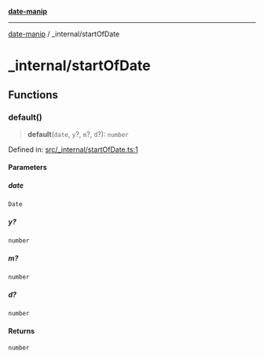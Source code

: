 [**date-manip**](../index.md)

***

[date-manip](../modules.md) / \_internal/startOfDate

# \_internal/startOfDate

## Functions

### default()

> **default**(`date`, `y`?, `m`?, `d`?): `number`

Defined in: [src/\_internal/startOfDate.ts:1](https://github.com/fengxinming/date-manip/blob/12d12a4c2a3486e81330ba529f3fb8271142d945/src/_internal/startOfDate.ts#L1)

#### Parameters

##### date

`Date`

##### y?

`number`

##### m?

`number`

##### d?

`number`

#### Returns

`number`
